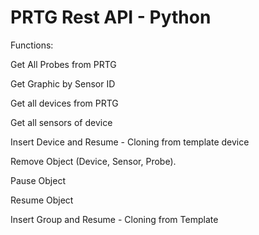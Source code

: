 # PRTG Rest API - Python

Functions:

Get All Probes from PRTG

Get Graphic by Sensor ID

Get all devices from PRTG

Get all sensors of device

Insert Device and Resume - Cloning from template device

Remove Object (Device, Sensor, Probe).

Pause Object

Resume Object

Insert Group and Resume - Cloning from Template
